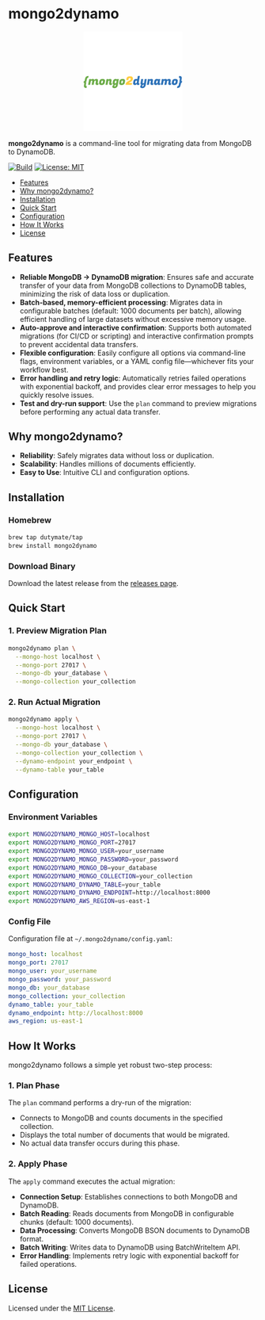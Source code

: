 # mongo2dynamo

<p align="center">
  <img src="images/logo.png" alt="mongo2dynamo Logo" width="200"/>
</p>

**mongo2dynamo** is a command-line tool for migrating data from MongoDB to DynamoDB.

[![Build](https://github.com/dutymate/mongo2dynamo/actions/workflows/build.yaml/badge.svg)](https://github.com/dutymate/mongo2dynamo/actions/workflows/build.yaml)
[![License: MIT](https://img.shields.io/badge/License-MIT-blue.svg)](LICENSE)

- [Features](#features)
- [Why mongo2dynamo?](#why-mongo2dynamo)
- [Installation](#installation)
- [Quick Start](#quick-start)
- [Configuration](#configuration)
- [How It Works](#how-it-works)
- [License](#license)

## Features

- **Reliable MongoDB → DynamoDB migration**: Ensures safe and accurate transfer of your data from MongoDB collections to DynamoDB tables, minimizing the risk of data loss or duplication.
- **Batch-based, memory-efficient processing**: Migrates data in configurable batches (default: 1000 documents per batch), allowing efficient handling of large datasets without excessive memory usage.
- **Auto-approve and interactive confirmation**: Supports both automated migrations (for CI/CD or scripting) and interactive confirmation prompts to prevent accidental data transfers.
- **Flexible configuration**: Easily configure all options via command-line flags, environment variables, or a YAML config file—whichever fits your workflow best.
- **Error handling and retry logic**: Automatically retries failed operations with exponential backoff, and provides clear error messages to help you quickly resolve issues.
- **Test and dry-run support**: Use the `plan` command to preview migrations before performing any actual data transfer.

## Why mongo2dynamo?

- **Reliability**: Safely migrates data without loss or duplication.
- **Scalability**: Handles millions of documents efficiently.
- **Easy to Use**: Intuitive CLI and configuration options.

## Installation

### Homebrew

```bash
brew tap dutymate/tap
brew install mongo2dynamo
```

### Download Binary

Download the latest release from the [releases page](https://github.com/dutymate/mongo2dynamo/releases).

## Quick Start

### 1. Preview Migration Plan

```bash
mongo2dynamo plan \
  --mongo-host localhost \
  --mongo-port 27017 \
  --mongo-db your_database \
  --mongo-collection your_collection
```

### 2. Run Actual Migration

```bash
mongo2dynamo apply \
  --mongo-host localhost \
  --mongo-port 27017 \
  --mongo-db your_database \
  --mongo-collection your_collection \
  --dynamo-endpoint your_endpoint \
  --dynamo-table your_table
```

## Configuration

### Environment Variables

```bash
export MONGO2DYNAMO_MONGO_HOST=localhost
export MONGO2DYNAMO_MONGO_PORT=27017
export MONGO2DYNAMO_MONGO_USER=your_username
export MONGO2DYNAMO_MONGO_PASSWORD=your_password
export MONGO2DYNAMO_MONGO_DB=your_database
export MONGO2DYNAMO_MONGO_COLLECTION=your_collection
export MONGO2DYNAMO_DYNAMO_TABLE=your_table
export MONGO2DYNAMO_DYNAMO_ENDPOINT=http://localhost:8000
export MONGO2DYNAMO_AWS_REGION=us-east-1
```

### Config File

Configuration file at `~/.mongo2dynamo/config.yaml`:

```yaml
mongo_host: localhost
mongo_port: 27017
mongo_user: your_username
mongo_password: your_password
mongo_db: your_database
mongo_collection: your_collection
dynamo_table: your_table
dynamo_endpoint: http://localhost:8000
aws_region: us-east-1
```

## How It Works

mongo2dynamo follows a simple yet robust two-step process:

### 1. Plan Phase
The `plan` command performs a dry-run of the migration:
- Connects to MongoDB and counts documents in the specified collection.
- Displays the total number of documents that would be migrated.
- No actual data transfer occurs during this phase.

### 2. Apply Phase
The `apply` command executes the actual migration:
- **Connection Setup**: Establishes connections to both MongoDB and DynamoDB.
- **Batch Reading**: Reads documents from MongoDB in configurable chunks (default: 1000 documents).
- **Data Processing**: Converts MongoDB BSON documents to DynamoDB format.
- **Batch Writing**: Writes data to DynamoDB using BatchWriteItem API.
- **Error Handling**: Implements retry logic with exponential backoff for failed operations.

## License

Licensed under the [MIT License](LICENSE).
